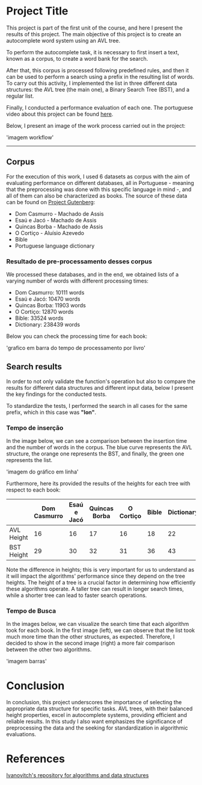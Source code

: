 
# Project Title

This project is part of the first unit of the course, and here I present the results of this project. The main objective of this project is to create an autocomplete word system using an AVL tree.

To perform the autocomplete task, it is necessary to first insert a text, known as a corpus, to create a word bank for the search.

After that, this corpus is processed following predefined rules, and then it can be used to perform a search using a prefix in the resulting list of words. To carry out this activity, I implemented the list in three different data structures: the AVL tree (the main one), a Binary Search Tree (BST), and a regular list.

Finally, I conducted a performance evaluation of each one. The portuguese video about this project can be found [here]().

Below, I present an image of the work process carried out in the project:

'imagem workflow'

---

## Corpus

For the execution of this work, I used 6 datasets as corpus with the aim of evaluating performance on different databases, all in Portuguese - meaning that the preprocessing was done with this specific language in mind -, and all of them can also be characterized as books. The source of these data can be found on [Project Gutenberg](https://www.gutenberg.org/browse/languages/pt):

 * Dom Casmurro - Machado de Assis
 * Esaú e Jacó - Machado de Assis
 * Quincas Borba - Machado de Assis
 * O Cortiço - Aluísio Azevedo
 * Bible
 * Portuguese language dictionary

### Resultado de pre-processamento desses corpus

We processed these databases, and in the end, we obtained lists of a varying number of words with different processing times:

 * Dom Casmurro: 10111 words
 * Esaú e Jacó: 10470 words
 * Quincas Borba: 11903 words
 * O Cortiço: 12870 words
 * Bible: 33524 words
 * Dictionary: 238439 words

Below you can check the processing time for each book:

'grafico em barra do tempo de processamento por livro'

## Search results

In order to not only validate the function's operation but also to compare the results for different data structures and different input data, below I present the key findings for the conducted tests.

To standardize the tests, I performed the search in all cases for the same prefix, which in this case was **"lon"**.

### Tempo de inserção

In the image below, we can see a comparison between the insertion time and the number of words in the corpus. The blue curve represents the AVL structure, the orange one represents the BST, and finally, the green one represents the list.

'imagem do gráfico em linha'

Furthermore, here its provided the results of the heights for each tree with respect to each book:

|                  | Dom Casmurro   | Esaú e Jacó    | Quincas Borba  | O Cortiço      | Bible          | Dictionary     |
|------------------|----------------|----------------|----------------|----------------|----------------|----------------|
| AVL Height       | 16             | 16             | 17             | 16             | 18             | 22             |
| BST Height       | 29             | 30             | 32             | 31             | 36             | 43             |

Note the difference in heights; this is very important for us to understand as it will impact the algorithms' performance since they depend on the tree heights. The height of a tree is a crucial factor in determining how efficiently these algorithms operate. A taller tree can result in longer search times, while a shorter tree can lead to faster search operations.

### Tempo de Busca

In the images below, we can visualize the search time that each algorithm took for each book. In the first image (left), we can observe that the list took much more time than the other structures, as expected. Therefore, I decided to show in the second image (right) a more fair comparison between the other two algorithms.

'imagem barras'

# Conclusion

In conclusion, this project underscores the importance of selecting the appropriate data structure for specific tasks. AVL trees, with their balanced height properties, excel in autocomplete systems, providing efficient and reliable results. In this study I also want emphasizes the significance of preprocessing the data and the seeking for standardization in algorithmic evaluations.

# References

[Ivanovitch's repository for algorithms and data structures](https://github.com/ivanovitchm/datastructure)